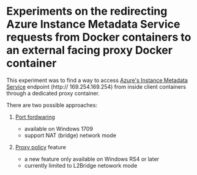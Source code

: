 # Experiments on the redirecting Azure Instance Metadata Service requests from Docker containers to an external facing proxy Docker container  

   This experiment was to find a way to access [Azure's Instance Metadata Service](https://docs.microsoft.com/en-us/azure/virtual-machines/windows/instance-metadata-service) endpoint (http:// 169.254.169.254) from inside client containers through a dedicated proxy container. 
   
   
   There are two possible approaches:
   
   1. [Port fordwaring](https://github.com/soccerGB/MSIExperiment/tree/master/PortForwardingNat) 
      - available on Windows 1709 
      - support NAT (bridge) network mode 
         
   2. [Proxy policy](https://github.com/soccerGB/MSIExperiment/tree/master/ProxyPolicyL2Bridge) feature
      - a new feature only available on Windows RS4 or later
      - currently limited to L2Bridge netowork mode
      
   
